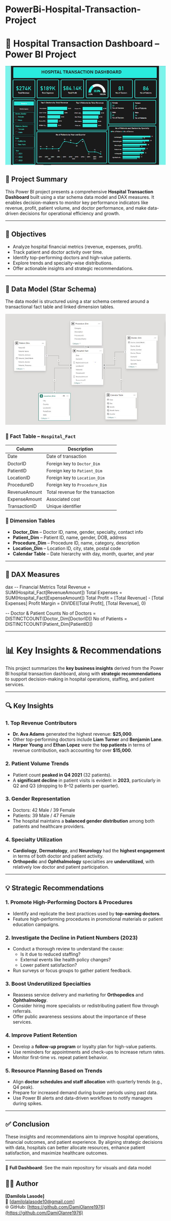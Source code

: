 # PowerBi-Hospital-Transaction-Project

# 🏥 Hospital Transaction Dashboard – Power BI Project

![Dashboard Overview](https://github.com/DamiOlanre1976/PowerBi-Hospital-Transaction-Project/blob/main/Hospital%20Transaction%20Dashboard%202.JPG)

## 📘 Project Summary

This Power BI project presents a comprehensive **Hospital Transaction Dashboard** built using a star schema data model and DAX measures. It enables decision-makers to monitor key performance indicators like revenue, profit, patient volume, and doctor performance, and make data-driven decisions for operational efficiency and growth.

---

## 📌 Objectives

- Analyze hospital financial metrics (revenue, expenses, profit).
- Track patient and doctor activity over time.
- Identify top-performing doctors and high-value patients.
- Explore trends and specialty-wise distributions.
- Offer actionable insights and strategic recommendations.

---

## 🧩 Data Model (Star Schema)

The data model is structured using a star schema centered around a transactional fact table and linked dimension tables.

![Data Model Screenshot](https://github.com/DamiOlanre1976/PowerBi-Hospital-Transaction-Project/blob/main/Hospital%20Transaction%20Star%20Schema%20-%20Data%20Modeling.JPG)

### 📁 Fact Table – `Hospital_Fact`

| Column           | Description                        |
|------------------|------------------------------------|
| Date             | Date of transaction                |
| DoctorID         | Foreign key to `Doctor_Dim`        |
| PatientID        | Foreign key to `Patient_Dim`       |
| LocationID       | Foreign key to `Location_Dim`      |
| ProcedureID      | Foreign key to `Procedure_Dim`     |
| RevenueAmount    | Total revenue for the transaction  |
| ExpenseAmount    | Associated cost                    |
| TransactionID    | Unique identifier                  |

### 📁 Dimension Tables

- **Doctor_Dim** – Doctor ID, name, gender, specialty, contact info
- **Patient_Dim** – Patient ID, name, gender, DOB, address
- **Procedure_Dim** – Procedure ID, name, category, description
- **Location_Dim** – Location ID, city, state, postal code
- **Calendar Table** – Date hierarchy with day, month, quarter, and year

---

## 🧮 DAX Measures

dax
-- Financial Metrics
Total Revenue = SUM(Hospital_Fact[RevenueAmount])
Total Expenses = SUM(Hospital_Fact[ExpenseAmount])
Total Profit = [Total Revenue] - [Total Expenses]
Profit Margin = DIVIDE([Total Profit], [Total Revenue], 0)

-- Doctor & Patient Counts
No of Doctors = DISTINCTCOUNT(Doctor_Dim[DoctorID])
No of Patients = DISTINCTCOUNT(Patient_Dim[PatientID])

---
# 📊 Key Insights & Recommendations

This project summarizes the **key business insights** derived from the Power BI hospital transaction dashboard, along with **strategic recommendations** to support decision-making in hospital operations, staffing, and patient services.

---

## 🔍 Key Insights

### 1. Top Revenue Contributors
- **Dr. Ava Adams** generated the highest revenue: **\$25,000**.
- Other top-performing doctors include **Liam Turner** and **Benjamin Lane**.
- **Harper Young** and **Ethan Lopez** were the **top patients** in terms of revenue contribution, each accounting for over **\$15,000**.

### 2. Patient Volume Trends
- Patient count **peaked in Q4 2021** (32 patients).
- A **significant decline** in patient visits is evident in **2023**, particularly in Q2 and Q3 (dropping to 8–12 patients per quarter).

### 3. Gender Representation
- Doctors: 42 Male / 39 Female  
- Patients: 39 Male / 47 Female  
- The hospital maintains a **balanced gender distribution** among both patients and healthcare providers.

### 4. Specialty Utilization
- **Cardiology**, **Dermatology**, and **Neurology** had the **highest engagement** in terms of both doctor and patient activity.
- **Orthopedic** and **Ophthalmology** specialties are **underutilized**, with relatively low doctor and patient participation.

---

## 💡 Strategic Recommendations

### 1. Promote High-Performing Doctors & Procedures
- Identify and replicate the best practices used by **top-earning doctors**.
- Feature high-performing procedures in promotional materials or patient education campaigns.

### 2. Investigate the Decline in Patient Numbers (2023)
- Conduct a thorough review to understand the cause:
  - Is it due to reduced staffing?
  - External events like health policy changes?
  - Lower patient satisfaction?
- Run surveys or focus groups to gather patient feedback.

### 3. Boost Underutilized Specialties
- Reassess service delivery and marketing for **Orthopedics** and **Ophthalmology**.
- Consider hiring more specialists or redistributing patient flow through referrals.
- Offer public awareness sessions about the importance of these services.

### 4. Improve Patient Retention
- Develop a **follow-up program** or loyalty plan for high-value patients.
- Use reminders for appointments and check-ups to increase return rates.
- Monitor first-time vs. repeat patient behavior.

### 5. Resource Planning Based on Trends
- Align **doctor schedules and staff allocation** with quarterly trends (e.g., Q4 peak).
- Prepare for increased demand during busier periods using past data.
- Use Power BI alerts and data-driven workflows to notify managers during spikes.

---

## ✅ Conclusion

These insights and recommendations aim to improve hospital operations, financial outcomes, and patient experience. By aligning strategic decisions with data, hospitals can better allocate resources, enhance patient satisfaction, and maximize healthcare outcomes.

---
 
🧠 **Full Dashboard**: See the main repository for visuals and data model


## 👨‍💻 Author

**[Damilola Lasode]**  
📧 [damilolalasode10@gmail.com]  
🌐 GitHub: [https://github.com/DamiOlanre1976](https://github.com/DamiOlanre1976)

